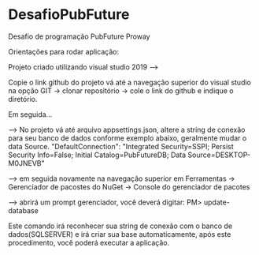 # DesafioPubFuture
Desafio de programação PubFuture Proway

Orientações para rodar aplicação:

Projeto criado utilizando visual studio 2019 -->

Copie o link github do projeto vá até a navegação superior do visual studio na opção GIT -> clonar repositório -> cole o link do github e indique o diretório.

Em seguida...

--> No projeto vá até arquivo appsettings.json, altere a string de conexão para seu banco de dados conforme exemplo abaixo, geralmente mudar o data Source.
    "DefaultConnection": "Integrated Security=SSPI; Persist Security Info=False; Initial Catalog=PubFutureDB; Data Source=DESKTOP-M0JNEVB"
    
--> em seguida novamente na navegação superior em Ferramentas -> Gerenciador de pacostes do NuGet -> Console do gerenciador de pacotes

--> abrirá um prompt gerenciador, você deverá  digitar:
PM> update-database

Este comando irá reconhecer sua string de conexão com o banco de dados(SQLSERVER) e irá criar sua base automaticamente, após este procedimento, você poderá executar a aplicação.
